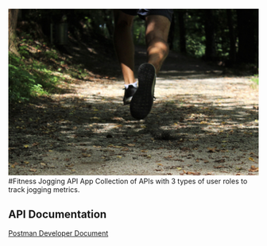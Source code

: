 ![Jogging Representative Image](images/jogging_rep_image.jpg)
#Fitness Jogging API App
Collection of APIs with 3 types of user roles to track jogging metrics.

## API Documentation
[Postman Developer Document](https://documenter.getpostman.com/view/4733570/TzskE3pH "Postman Developer Document")
